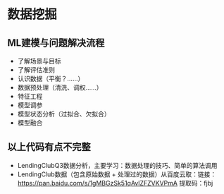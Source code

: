 # 数据挖掘
## ML建模与问题解决流程
* 了解场景与目标
* 了解评估准则
* 认识数据（平衡？……）
* 数据预处理（清洗、调权……）
* 特征工程
* 模型调参
* 模型状态分析（过拟合、欠拟合）
* 模型融合
## 以上代码有点不完整
* LendingClubQ3数据分析，主要学习：数据处理的技巧、简单的算法调用
* LendingClub数据（包含原始数据 + 处理过的数据）从百度云取：链接：https://pan.baidu.com/s/1gMBGzSk51qAvlZFZVKVPmA 提取码：fjbj
